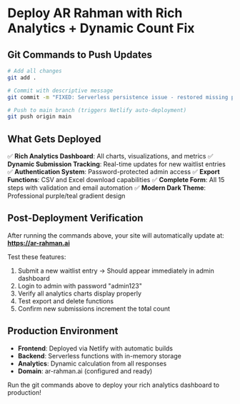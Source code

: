 # Deploy AR Rahman with Rich Analytics + Dynamic Count Fix

## Git Commands to Push Updates

```bash
# Add all changes
git add .

# Commit with descriptive message
git commit -m "FIXED: Serverless persistence issue - restored missing production responses"

# Push to main branch (triggers Netlify auto-deployment)
git push origin main
```

## What Gets Deployed

✅ **Rich Analytics Dashboard**: All charts, visualizations, and metrics
✅ **Dynamic Submission Tracking**: Real-time updates for new waitlist entries
✅ **Authentication System**: Password-protected admin access
✅ **Export Functions**: CSV and Excel download capabilities
✅ **Complete Form**: All 15 steps with validation and email automation
✅ **Modern Dark Theme**: Professional purple/teal gradient design

## Post-Deployment Verification

After running the commands above, your site will automatically update at:
**https://ar-rahman.ai**

Test these features:
1. Submit a new waitlist entry → Should appear immediately in admin dashboard
2. Login to admin with password "admin123"
3. Verify all analytics charts display properly
4. Test export and delete functions
5. Confirm new submissions increment the total count

## Production Environment

- **Frontend**: Deployed via Netlify with automatic builds
- **Backend**: Serverless functions with in-memory storage
- **Analytics**: Dynamic calculation from all responses
- **Domain**: ar-rahman.ai (configured and ready)

Run the git commands above to deploy your rich analytics dashboard to production!